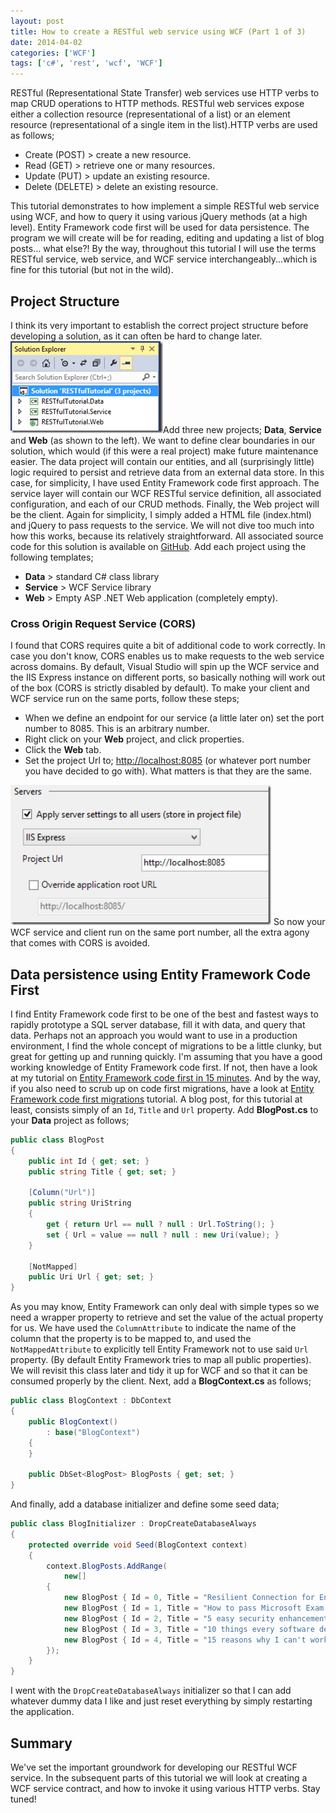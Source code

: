 ```yaml
---
layout: post
title: How to create a RESTful web service using WCF (Part 1 of 3)
date: 2014-04-02
categories: ['WCF']
tags: ['c#', 'rest', 'wcf', 'WCF']
---
```


RESTful (Representational State Transfer) web services use HTTP verbs to map CRUD operations to HTTP methods. RESTful web services expose either a collection resource (representational of a list) or an element resource (representational of a single item in the list).HTTP verbs are used as follows;

* Create (POST) > create a new resource.
* Read (GET) > retrieve one or many resources.
* Update (PUT) > update an existing resource.
* Delete (DELETE) > delete an existing resource.

This tutorial demonstrates to how implement a simple RESTful web service using WCF, and how to query it using various jQuery methods (at a high level). Entity Framework code first will be used for data persistence. The program we will create will be for reading, editing and updating a list of blog posts... what else?! By the way, throughout this tutorial I will use the terms RESTful service, web service, and WCF service interchangeably...which is fine for this tutorial (but not in the wild).

## Project Structure

I think its very important to establish the correct project structure before developing a solution, as it can often be hard to change later. [![Solution](solution_thumb1.png 'Solution')](https://developerhandbook.com/wp-content/uploads/2014/03/solution1.png)Add three new projects; **Data**, **Service** and **Web** (as shown to the left). We want to define clear boundaries in our solution, which would (if this were a real project) make future maintenance easier. The data project will contain our entities, and all (surprisingly little) logic required to persist and retrieve data from an external data store. In this case, for simplicity, I have used Entity Framework code first approach. The service layer will contain our WCF RESTful service definition, all associated configuration, and each of our CRUD methods. Finally, the Web project will be the client. Again for simplicity, I simply added a HTML file (index.html) and jQuery to pass requests to the service. We will not dive too much into how this works, because its relatively straightforward. All associated source code for this solution is available on [GitHub](https://github.com/jpreecedev/RESTfulTutorial). Add each project using the following templates;

* **Data** > standard C# class library
* **Service** > WCF Service library
* **Web** > Empty ASP .NET Web application (completely empty).

### Cross Origin Request Service (CORS)

I found that CORS requires quite a bit of additional code to work correctly. In case you don't know, CORS enables us to make requests to the web service across domains. By default, Visual Studio will spin up the WCF service and the IIS Express instance on different ports, so basically nothing will work out of the box (CORS is strictly disabled by default). To make your client and WCF service run on the same ports, follow these steps;

* When we define an endpoint for our service (a little later on) set the port number to 8085. This is an arbitrary number.
* Right click on your **Web** project, and click properties.
* Click the **Web** tab.
* Set the project Url to; [http://localhost:8085](http://localhost:8085 'http://localhost:8085') (or whatever port number you have decided to go with). What matters is that they are the same.

[![Web](web_thumb1.png 'Web')](https://developerhandbook.com/wp-content/uploads/2014/03/web1.png) So now your WCF service and client run on the same port number, all the extra agony that comes with CORS is avoided.

## Data persistence using Entity Framework Code First

I find Entity Framework code first to be one of the best and fastest ways to rapidly prototype a SQL server database, fill it with data, and query that data. Perhaps not an approach you would want to use in a production environment, I find the whole concept of migrations to be a little clunky, but great for getting up and running quickly. I'm assuming that you have a good working knowledge of Entity Framework code first. If not, then have a look at my tutorial on [Entity Framework code first in 15 minutes](https://developerhandbook.com/2013/07/12/entity-framework-code-first-in-15-minutes/). And by the way, if you also need to scrub up on code first migrations, have a look at [Entity Framework code first migrations](https://developerhandbook.com/2013/08/16/wpf-entity-framework-code-first-migrations-in-a-production-environment/) tutorial. A blog post, for this tutorial at least, consists simply of an `Id`, `Title` and `Url` property. Add **BlogPost.cs** to your **Data** project as follows;

```csharp
public class BlogPost
{
    public int Id { get; set; }
    public string Title { get; set; }

    [Column("Url")]
    public string UriString
    {
        get { return Url == null ? null : Url.ToString(); }
        set { Url = value == null ? null : new Uri(value); }
    }

    [NotMapped]
    public Uri Url { get; set; }
}
```

As you may know, Entity Framework can only deal with simple types so we need a wrapper property to retrieve and set the value of the actual property for us. We have used the `ColumnAttribute` to indicate the name of the column that the property is to be mapped to, and used the `NotMappedAttribute` to explicitly tell Entity Framework not to use said `Url` property. (By default Entity Framework tries to map all public properties). We will revisit this class later and tidy it up for WCF and so that it can be consumed properly by the client. Next, add a **BlogContext.cs** as follows;

```csharp
public class BlogContext : DbContext
{
    public BlogContext()
        : base("BlogContext")
    {
    }

    public DbSet<BlogPost> BlogPosts { get; set; }
}
```

And finally, add a database initializer and define some seed data;

```csharp
public class BlogInitializer : DropCreateDatabaseAlways
{
    protected override void Seed(BlogContext context)
    {
        context.BlogPosts.AddRange(
            new[]
        {
            new BlogPost { Id = 0, Title = "Resilient Connection for Entity Framework 6", Url = new Uri("https://developerhandbook.com/2014/02/05/resilient-connection-for-entity-framework-6/") },
            new BlogPost { Id = 1, Title = "How to pass Microsoft Exam 70-486 (Developing ASP.NET MVC 4 Web Applications) in 30 days", Url = new Uri("https://developerhandbook.com/2014/02/01/how-to-pass-microsoft-exam-70-486-developing-asp-net-mvc-4-web-applications-in-30-days/") },
            new BlogPost { Id = 2, Title = "5 easy security enhancements for your ASP .NET application", Url = new Uri("https://developerhandbook.com/2014/01/26/5-easy-security-enhancements-for-your-asp-net-application/") },
            new BlogPost { Id = 3, Title = "10 things every software developer should do in 2014", Url = new Uri("https://developerhandbook.com/2014/01/18/10-things-every-software-developer-should-do-in-2014/") },
            new BlogPost { Id = 4, Title = "15 reasons why I can't work without JetBrains ReSharper", Url = new Uri("https://developerhandbook.com/2013/12/28/15-reasons-why-i-cant-work-without-jetbrains-resharper/") }
        });
    }
}
```

I went with the `DropCreateDatabaseAlways` initializer so that I can add whatever dummy data I like and just reset everything by simply restarting the application.

## Summary

We've set the important groundwork for developing our RESTful WCF service. In the subsequent parts of this tutorial we will look at creating a WCF service contract, and how to invoke it using various HTTP verbs. Stay tuned!
